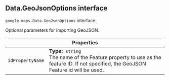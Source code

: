 <h2 id="Data.GeoJsonOptions"> Data.GeoJsonOptions interface </h2><p>
<code><span itemprop="path">google.maps</span>.<span itemprop="name">Data.GeoJsonOptions</span></code>
interface
</p><p>Optional parameters for importing GeoJSON.</p><div class="devsite-table-wrapper"><table class="properties responsive" summary="interface Data.GeoJsonOptions - Properties">
<thead>
<tr><th colspan="2">Properties</th>
</tr></thead>
<tbody>
<tr id="Data.GeoJsonOptions.idPropertyName">
<td><code><span>idPropertyName</span></code></td>
<td><div><strong>Type:</strong>&nbsp; <code>string</code></div>
<div class="desc">The name of the Feature property to use as the feature ID. If not specified, the GeoJSON Feature id will be used.</div></td>
</tr>
</tbody>
</table></div>